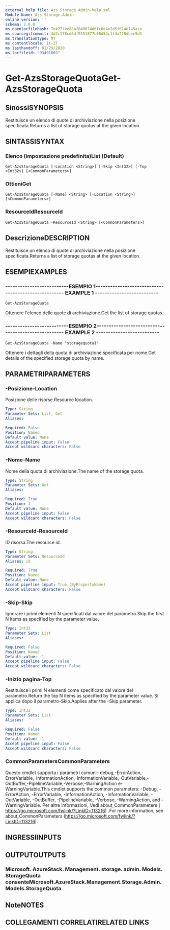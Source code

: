 ```yaml
---
external help file: Azs.Storage.Admin-help.xml
Module Name: Azs.Storage.Admin
online version: ''
schema: 2.0.0
ms.openlocfilehash: 7e4277ee88af840674d6fc8e4e2d5f614e745ace
ms.sourcegitcommit: 4d2c178cd6df9151877b08d54c1f4a228dbec9d1
ms.translationtype: MT
ms.contentlocale: it-IT
ms.lasthandoff: 01/29/2020
ms.locfileid: "93491069"
---
```

# <span data-ttu-id="7d608-101">Get-AzsStorageQuota</span><span class="sxs-lookup"><span data-stu-id="7d608-101">Get-AzsStorageQuota</span></span>

## <span data-ttu-id="7d608-102">Sinossi</span><span class="sxs-lookup"><span data-stu-id="7d608-102">SYNOPSIS</span></span>
<span data-ttu-id="7d608-103">Restituisce un elenco di quote di archiviazione nella posizione specificata.</span><span class="sxs-lookup"><span data-stu-id="7d608-103">Returns a list of storage quotas at the given location.</span></span>

## <span data-ttu-id="7d608-104">SINTASSI</span><span class="sxs-lookup"><span data-stu-id="7d608-104">SYNTAX</span></span>

### <span data-ttu-id="7d608-105">Elenco (impostazione predefinita)</span><span class="sxs-lookup"><span data-stu-id="7d608-105">List (Default)</span></span>
```
Get-AzsStorageQuota [-Location <String>] [-Skip <Int32>] [-Top <Int32>] [<CommonParameters>]
```

### <span data-ttu-id="7d608-106">Ottieni</span><span class="sxs-lookup"><span data-stu-id="7d608-106">Get</span></span>
```
Get-AzsStorageQuota [-Name] <String> [-Location <String>] [<CommonParameters>]
```

### <span data-ttu-id="7d608-107">ResourceId</span><span class="sxs-lookup"><span data-stu-id="7d608-107">ResourceId</span></span>
```
Get-AzsStorageQuota -ResourceId <String> [<CommonParameters>]
```

## <span data-ttu-id="7d608-108">Descrizione</span><span class="sxs-lookup"><span data-stu-id="7d608-108">DESCRIPTION</span></span>
<span data-ttu-id="7d608-109">Restituisce un elenco di quote di archiviazione nella posizione specificata.</span><span class="sxs-lookup"><span data-stu-id="7d608-109">Returns a list of storage quotas at the given location.</span></span>

## <span data-ttu-id="7d608-110">ESEMPI</span><span class="sxs-lookup"><span data-stu-id="7d608-110">EXAMPLES</span></span>

### <span data-ttu-id="7d608-111">--------------------------ESEMPIO 1--------------------------</span><span class="sxs-lookup"><span data-stu-id="7d608-111">-------------------------- EXAMPLE 1 --------------------------</span></span>
```
Get-AzsStorageQuota
```

<span data-ttu-id="7d608-112">Ottenere l'elenco delle quote di archiviazione.</span><span class="sxs-lookup"><span data-stu-id="7d608-112">Get the list of storage quotas.</span></span>

### <span data-ttu-id="7d608-113">--------------------------ESEMPIO 2--------------------------</span><span class="sxs-lookup"><span data-stu-id="7d608-113">-------------------------- EXAMPLE 2 --------------------------</span></span>
```
Get-AzsStorageQuota -Name "storagequota1"
```

<span data-ttu-id="7d608-114">Ottenere i dettagli della quota di archiviazione specificata per nome.</span><span class="sxs-lookup"><span data-stu-id="7d608-114">Get details of the specified storage quota by name.</span></span>

## <span data-ttu-id="7d608-115">PARAMETRI</span><span class="sxs-lookup"><span data-stu-id="7d608-115">PARAMETERS</span></span>

### <span data-ttu-id="7d608-116">-Posizione</span><span class="sxs-lookup"><span data-stu-id="7d608-116">-Location</span></span>
<span data-ttu-id="7d608-117">Posizione delle risorse.</span><span class="sxs-lookup"><span data-stu-id="7d608-117">Resource location.</span></span>

```yaml
Type: String
Parameter Sets: List, Get
Aliases: 

Required: False
Position: Named
Default value: None
Accept pipeline input: False
Accept wildcard characters: False
```

### <span data-ttu-id="7d608-118">-Nome</span><span class="sxs-lookup"><span data-stu-id="7d608-118">-Name</span></span>
<span data-ttu-id="7d608-119">Nome della quota di archiviazione.</span><span class="sxs-lookup"><span data-stu-id="7d608-119">The name of the storage quota.</span></span>

```yaml
Type: String
Parameter Sets: Get
Aliases: 

Required: True
Position: 1
Default value: None
Accept pipeline input: False
Accept wildcard characters: False
```

### <span data-ttu-id="7d608-120">-ResourceId</span><span class="sxs-lookup"><span data-stu-id="7d608-120">-ResourceId</span></span>
<span data-ttu-id="7d608-121">ID risorsa.</span><span class="sxs-lookup"><span data-stu-id="7d608-121">The resource id.</span></span>

```yaml
Type: String
Parameter Sets: ResourceId
Aliases: id

Required: True
Position: Named
Default value: None
Accept pipeline input: True (ByPropertyName)
Accept wildcard characters: False
```

### <span data-ttu-id="7d608-122">-Skip</span><span class="sxs-lookup"><span data-stu-id="7d608-122">-Skip</span></span>
<span data-ttu-id="7d608-123">Ignorare i primi elementi N specificati dal valore del parametro.</span><span class="sxs-lookup"><span data-stu-id="7d608-123">Skip the first N items as specified by the parameter value.</span></span>

```yaml
Type: Int32
Parameter Sets: List
Aliases: 

Required: False
Position: Named
Default value: -1
Accept pipeline input: False
Accept wildcard characters: False
```

### <span data-ttu-id="7d608-124">-Inizio pagina</span><span class="sxs-lookup"><span data-stu-id="7d608-124">-Top</span></span>
<span data-ttu-id="7d608-125">Restituisce i primi N elementi come specificato dal valore del parametro.</span><span class="sxs-lookup"><span data-stu-id="7d608-125">Return the top N items as specified by the parameter value.</span></span>
<span data-ttu-id="7d608-126">Si applica dopo il parametro-Skip.</span><span class="sxs-lookup"><span data-stu-id="7d608-126">Applies after the -Skip parameter.</span></span>

```yaml
Type: Int32
Parameter Sets: List
Aliases: 

Required: False
Position: Named
Default value: -1
Accept pipeline input: False
Accept wildcard characters: False
```

### <span data-ttu-id="7d608-127">CommonParameters</span><span class="sxs-lookup"><span data-stu-id="7d608-127">CommonParameters</span></span>
<span data-ttu-id="7d608-128">Questo cmdlet supporta i parametri comuni:-debug,-ErrorAction,-ErrorVariable,-InformationAction,-InformationVariable,-OutVariable,-OutBuffer,-PipelineVariable,-Verbose,-WarningAction e-WarningVariable.</span><span class="sxs-lookup"><span data-stu-id="7d608-128">This cmdlet supports the common parameters: -Debug, -ErrorAction, -ErrorVariable, -InformationAction, -InformationVariable, -OutVariable, -OutBuffer, -PipelineVariable, -Verbose, -WarningAction, and -WarningVariable.</span></span> <span data-ttu-id="7d608-129">Per altre informazioni, Vedi about_CommonParameters ( https://go.microsoft.com/fwlink/?LinkID=113216) .</span><span class="sxs-lookup"><span data-stu-id="7d608-129">For more information, see about_CommonParameters (https://go.microsoft.com/fwlink/?LinkID=113216).</span></span>

## <span data-ttu-id="7d608-130">INGRESSI</span><span class="sxs-lookup"><span data-stu-id="7d608-130">INPUTS</span></span>

## <span data-ttu-id="7d608-131">OUTPUT</span><span class="sxs-lookup"><span data-stu-id="7d608-131">OUTPUTS</span></span>

### <span data-ttu-id="7d608-132">Microsoft. AzureStack. Management. storage. admin. Models. StorageQuota consente</span><span class="sxs-lookup"><span data-stu-id="7d608-132">Microsoft.AzureStack.Management.Storage.Admin.Models.StorageQuota</span></span>

## <span data-ttu-id="7d608-133">Note</span><span class="sxs-lookup"><span data-stu-id="7d608-133">NOTES</span></span>

## <span data-ttu-id="7d608-134">COLLEGAMENTI CORRELATI</span><span class="sxs-lookup"><span data-stu-id="7d608-134">RELATED LINKS</span></span>

